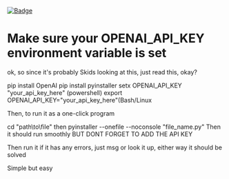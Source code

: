 [![Badge](https://img.shields.io/badge/PythonDiddler-blue)](https://github.com/Fr0zst)


# Make sure your OPENAI_API_KEY environment variable is set

ok, so since it's probably Skids looking at this, just read this, okay?

pip install OpenAI
pip install pyinstaller
setx OPENAI_API_KEY "your_api_key_here" (powershell)
export OPENAI_API_KEY="your_api_key_here"(Bash/Linux

Then, to run it as a one-click program

cd "path\to\file" then 
pyinstaller --onefile --noconsole "file_name.py"
Then it should run smoothly BUT DONT FORGET TO ADD THE API KEY

Then run it if it has any errors, just msg or look it up, either way it should be solved


Simple but easy
